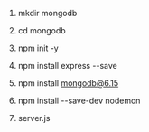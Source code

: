 1. mkdir mongodb

2. cd mongodb

3. npm init -y

4. npm install express --save

5. npm install mongodb@6.15

6. npm install --save-dev nodemon

7. server.js